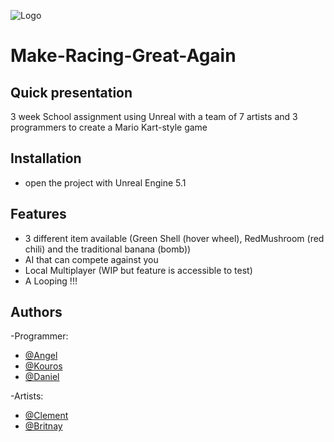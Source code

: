 

![Logo](TitleScreen.png)


# Make-Racing-Great-Again

## Quick presentation
3 week School assignment using Unreal with a team of 7 artists and 3 programmers to create a Mario Kart-style game



## Installation

- open the project with Unreal Engine 5.1

## Features

- 3 different item available (Green Shell (hover wheel), RedMushroom (red chili) and the traditional banana (bomb))
- AI that can compete against you
- Local Multiplayer (WIP but feature is accessible to test)
- A Looping !!!
    


## Authors
-Programmer:
- <a href="https://github.com/Angel-2180" target="_blank">@Angel</a>
- <a href="https://github.com/Kouros26" target="_blank">@Kouros</a>
- <a href="https://github.com/DanielHaselock" target="_blank">@Daniel</a>
  
-Artists:
- <a href="https://clement-regazzoni.fr" target="_blank">@Clement</a>
- [@Britnay]()